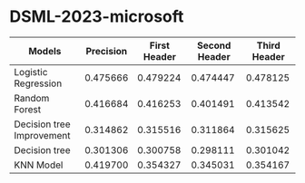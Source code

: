 # DSML-2023-microsoft

| Models                     | Precision | First Header | Second Header | Third Header |
|----------------------------|-----------|--------------|---------------|--------------|
| Logistic Regression        | 0.475666  | 0.479224     | 0.474447      | 0.478125     |
| Random Forest              | 0.416684  | 0.416253     | 0.401491      | 0.413542     |
| Decision tree Improvement  | 0.314862  | 0.315516     | 0.311864      | 0.315625     |
| Decision tree              | 0.301306  | 0.300758     | 0.298111      | 0.301042     |
| KNN Model                  | 0.419700  | 0.354327     | 0.345031      | 0.354167     |


